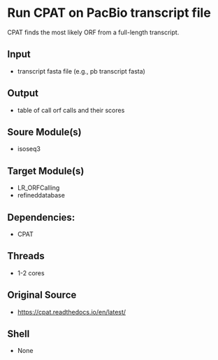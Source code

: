 # Run CPAT on PacBio transcript file
CPAT finds the most likely ORF from a full-length transcript.

## Input
- transcript fasta file (e.g., pb transcript fasta)

## Output
- table of call orf calls and their scores 

## Soure Module(s)
- isoseq3

## Target Module(s)
- LR_ORFCalling
- refineddatabase

## Dependencies: 
- CPAT

## Threads
- 1-2 cores

## Original Source
- https://cpat.readthedocs.io/en/latest/

## Shell
- None
